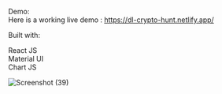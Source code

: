Demo:    
Here is a working live demo : https://dl-crypto-hunt.netlify.app/


Built with: 

React JS  
Material UI     
Chart JS


![Screenshot (39)](https://user-images.githubusercontent.com/100087318/174192885-a8b29874-dd63-409d-a7ec-9bfcee5e30e2.png)
